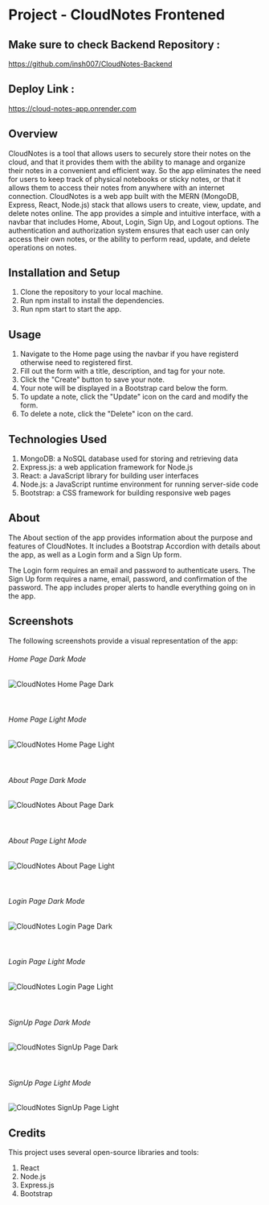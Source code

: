 # Project - CloudNotes Frontened

## Make sure to check Backend Repository :  
https://github.com/insh007/CloudNotes-Backend

## Deploy Link :
https://cloud-notes-app.onrender.com

## Overview
CloudNotes is a tool that allows users to securely store their notes on the cloud, and that it provides them with the ability to manage and organize their notes in a convenient and efficient way.
So the app eliminates the need for users to keep track of physical notebooks or sticky notes, or that it allows them to access their notes from anywhere with an internet connection.
CloudNotes is a web app built with the MERN (MongoDB, Express, React, Node.js) stack that allows users to create, view, update, and delete notes online. The app provides a simple and intuitive interface, with a navbar that includes Home, About, Login, Sign Up, and Logout options.
The authentication and authorization system ensures that each user can only access their own notes, or the ability to perform read, update, and delete operations on notes.

## Installation and Setup
1. Clone the repository to your local machine.
2. Run npm install to install the dependencies.
3. Run npm start to start the app.

## Usage
1. Navigate to the Home page using the navbar if you have registerd otherwise need to registered first.
2. Fill out the form with a title, description, and tag for your note.
3. Click the "Create" button to save your note.
4. Your note will be displayed in a Bootstrap card below the form.
5. To update a note, click the "Update" icon on the card and modify the form.
6. To delete a note, click the "Delete" icon on the card.

## Technologies Used
1. MongoDB: a NoSQL database used for storing and retrieving data
2. Express.js: a web application framework for Node.js
3. React: a JavaScript library for building user interfaces
4. Node.js: a JavaScript runtime environment for running server-side code
5. Bootstrap: a CSS framework for building responsive web pages

## About
The About section of the app provides information about the purpose and features of CloudNotes. It includes a Bootstrap Accordion with details about the app, as well as a Login form and a Sign Up form.

The Login form requires an email and password to authenticate users. The Sign Up form requires a name, email, password, and confirmation of the password. The app includes proper alerts to handle everything going on in the app.

## Screenshots
The following screenshots provide a visual representation of the app:

###### Home Page Dark Mode
![CloudNotes Home Page Dark](./screenshots/homedarkmode.png "Home Page Dark Mode")
<br>
<br>
<br>

###### Home Page Light Mode
![CloudNotes Home Page Light](./screenshots/homelightmode.png "Home Page Light Mode")
<br>
<br>
<br>

###### About Page Dark Mode
![CloudNotes About Page Dark](./screenshots/aboutdarkmode.png "About Page Dark Mode")
<br>
<br>
<br>

###### About Page Light Mode
![CloudNotes About Page Light](./screenshots/aboutlightmode.png "About Page Light Mode")
<br>
<br>
<br>

###### Login Page Dark Mode
![CloudNotes Login Page Dark](./screenshots/logindarkmode.png "Login Page Dark Mode")
<br>
<br>
<br>

###### Login Page Light Mode
![CloudNotes Login Page Light](./screenshots/loginlightmode.png "Login Page Light Mode")
<br>
<br>
<br>

###### SignUp Page Dark Mode
![CloudNotes SignUp Page Dark](./screenshots/signupdarkmode.png "SignUp Page Dark Mode")
<br>
<br>
<br>

###### SignUp Page Light Mode
![CloudNotes SignUp Page Light](./screenshots/signuplightmode.png "SignUp Page Light Mode")
<br>

## Credits
This project uses several open-source libraries and tools:

1. React
2. Node.js
3. Express.js
4. Bootstrap